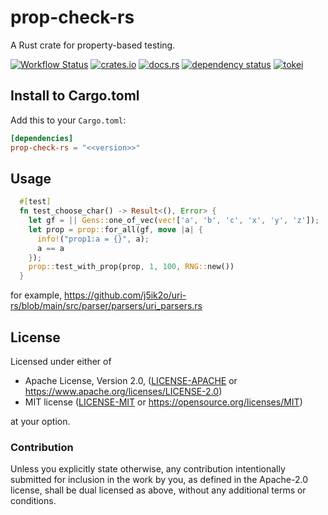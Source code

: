 # prop-check-rs

A Rust crate for property-based testing.

[![Workflow Status](https://github.com/j5ik2o/prop-check-rs/workflows/Rust/badge.svg)](https://github.com/j5ik2o/prop-check-rs/actions?query=workflow%3A%22Rust%22)
[![crates.io](https://img.shields.io/crates/v/prop-check-rs.svg)](https://crates.io/crates/prop-check-rs)
[![docs.rs](https://docs.rs/prop-check-rs/badge.svg)](https://docs.rs/prop-check-rs)
[![dependency status](https://deps.rs/repo/github/j5ik2o/prop-check-rs/status.svg)](https://deps.rs/repo/github/j5ik2o/prop-check-rs)
[![tokei](https://tokei.rs/b1/github/j5ik2o/prop-check-rs)](https://github.com/XAMPPRocky/tokei)

## Install to Cargo.toml

Add this to your `Cargo.toml`:

```toml
[dependencies]
prop-check-rs = "<<version>>"
```

## Usage

```rust
  #[test]
  fn test_choose_char() -> Result<(), Error> {
    let gf = || Gens::one_of_vec(vec!['a', 'b', 'c', 'x', 'y', 'z']);
    let prop = prop::for_all(gf, move |a| {
      info!("prop1:a = {}", a);
      a == a
    });
    prop::test_with_prop(prop, 1, 100, RNG::new())
  }
```

for example, https://github.com/j5ik2o/uri-rs/blob/main/src/parser/parsers/uri_parsers.rs



## License

Licensed under either of

* Apache License, Version 2.0, ([LICENSE-APACHE](LICENSE-APACHE) or https://www.apache.org/licenses/LICENSE-2.0)
* MIT license ([LICENSE-MIT](LICENSE-MIT) or https://opensource.org/licenses/MIT)

at your option.

### Contribution

Unless you explicitly state otherwise, any contribution intentionally submitted for inclusion in the work by you, as defined in the Apache-2.0 license, shall be dual licensed as above, without any additional terms or conditions.
